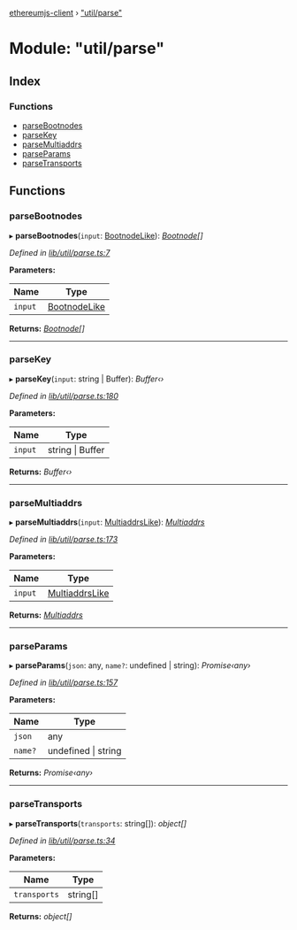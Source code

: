 [ethereumjs-client](../README.md) › ["util/parse"](_util_parse_.md)

# Module: "util/parse"

## Index

### Functions

- [parseBootnodes](_util_parse_.md#parsebootnodes)
- [parseKey](_util_parse_.md#parsekey)
- [parseMultiaddrs](_util_parse_.md#parsemultiaddrs)
- [parseParams](_util_parse_.md#parseparams)
- [parseTransports](_util_parse_.md#parsetransports)

## Functions

### parseBootnodes

▸ **parseBootnodes**(`input`: [BootnodeLike](_types_.md#bootnodelike)): _[Bootnode](../interfaces/_types_.bootnode.md)[]_

_Defined in [lib/util/parse.ts:7](https://github.com/ethereumjs/ethereumjs-client/blob/master/lib/util/parse.ts#L7)_

**Parameters:**

| Name    | Type                                    |
| ------- | --------------------------------------- |
| `input` | [BootnodeLike](_types_.md#bootnodelike) |

**Returns:** _[Bootnode](../interfaces/_types_.bootnode.md)[]_

---

### parseKey

▸ **parseKey**(`input`: string | Buffer): _Buffer‹›_

_Defined in [lib/util/parse.ts:180](https://github.com/ethereumjs/ethereumjs-client/blob/master/lib/util/parse.ts#L180)_

**Parameters:**

| Name    | Type                 |
| ------- | -------------------- |
| `input` | string &#124; Buffer |

**Returns:** _Buffer‹›_

---

### parseMultiaddrs

▸ **parseMultiaddrs**(`input`: [MultiaddrsLike](_types_.md#multiaddrslike)): _[Multiaddrs](_types_.md#multiaddrs)_

_Defined in [lib/util/parse.ts:173](https://github.com/ethereumjs/ethereumjs-client/blob/master/lib/util/parse.ts#L173)_

**Parameters:**

| Name    | Type                                        |
| ------- | ------------------------------------------- |
| `input` | [MultiaddrsLike](_types_.md#multiaddrslike) |

**Returns:** _[Multiaddrs](_types_.md#multiaddrs)_

---

### parseParams

▸ **parseParams**(`json`: any, `name?`: undefined | string): _Promise‹any›_

_Defined in [lib/util/parse.ts:157](https://github.com/ethereumjs/ethereumjs-client/blob/master/lib/util/parse.ts#L157)_

**Parameters:**

| Name    | Type                    |
| ------- | ----------------------- |
| `json`  | any                     |
| `name?` | undefined &#124; string |

**Returns:** _Promise‹any›_

---

### parseTransports

▸ **parseTransports**(`transports`: string[]): _object[]_

_Defined in [lib/util/parse.ts:34](https://github.com/ethereumjs/ethereumjs-client/blob/master/lib/util/parse.ts#L34)_

**Parameters:**

| Name         | Type     |
| ------------ | -------- |
| `transports` | string[] |

**Returns:** _object[]_
